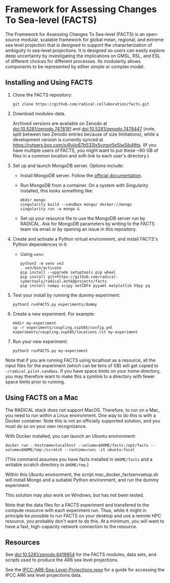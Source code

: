 # Framework for Assessing Changes To Sea-level (FACTS)

The Framework for Assessing Changes To Sea-level (FACTS) is an open-source modular, scalable framework for global mean, regional, and extreme sea level projection that is designed to support the characterization of ambiguity in sea-level projections. It is designed so users can easily explore deep uncertainty by investigating the implications on GMSL, RSL, and ESL of different choices for different processes. Its modularity allows components to be represented by either simple or complex model. 

## Installing and Using FACTS

1. Clone the FACTS repository:

   ```
   git clone https://github.com/radical-collaboration/facts.git
   ```

2. Download modules-data. 
 
   Archived versions are available on Zenodo at [doi:10.5281/zenodo.7478191](https://doi.org/10.5281/zenodo.7478191) and [doi:10.5281/zenodo.7478447](https://doi.org/10.5281/zenodo.7478447) (note, split between two Zenodo entries because of size limitations), while a development version is currently synced at https://rutgers.box.com/s/6vjio67b533lx5vzgyt5e5lw5jb4ftts. (If you have multiple users of FACTS, you might want to put these ~60 GB of files in a common location and soft-link to each user's directory.) 

3. Set up and launch MongoDB server. Options include:
 
    * Install MongoDB server. Follow the [official documentation](https://www.mongodb.com/docs/manual/administration/install-on-linux/).

    * Run MongoDB from a container. On a system with Singularity installed, this looks something like:
 
      ```
      mkdir mongo
      singularity build --sandbox mongo/ docker://mongo
      singularity run -w mongo &
      ```

    * Set up your resource file to use the MongoDB server run by RADICAL. Ask for MongoDB parameters by writing to the FACTS team via email or by opening an issue in this repository.

4. Create and activate a Python virtual environment, and install FACTS's Python dependences in it:

   - Using `venv`:

     ```
     python3 -m venv ve3
     . ve3/bin/activate
     pip install --upgrade setuptools pip wheel
     pip install git+https://github.com/radical-cybertools/radical.entk@projects/facts
     pip install numpy scipy netCDF4 pyyaml matplotlib h5py yq
     ```

5. Test your install by running the dummy experiment:

   ```
   python3 runFACTS.py experiments/dummy
   ```

6. Create a new experiment. For example:

   ```
   mkdir my-experiment
   cp -r experiments/coupling.ssp585/config.yml experiments/coupling.ssp585/locations.lst my-experiment
   ```

7. Run your new experiment:

   ```
   python3 runFACTS.py my-experiment
   ```

Note that if you are running FACTS using localhost as a resource, all the input files for the experiment (which can be tens of GB) will get copied to ```~/radical.pilot.sandbox```. If you have space limits on your home directory, you may therefore want to make this a symlink to a directory with fewer space limits prior to running.

## Using FACTS on a Mac

The RADICAL stack does not support MacOS. Therefore, to run on a Mac, you need to run within a Linux environment. One way to do this is with a Docker container. Note this is not an officially supported solution, and you must do so on your own recognizance.

With Docker installed, you can launch an Ubuntu environment:

  ```
  docker run --hostname=localhost --volume=$HOME/facts:/opt/facts --volume=$HOME/tmp:/scratch --runtime=runc -it ubuntu:focal
  ```
(This command assumes you have facts installed in ```$HOME/facts``` and a writable scratch directory in ```$HOME/tmp```.)

Within this Ubuntu environment, the script mac_docker_factsenvsetup.sh will install Mongo and a suitable Python environment, and run the dummy experiment.

This solution may also work on Windows, but has not been tested.

Note that the data files for a FACTS experiment and transfered to the compute resource with each experiment run. Thus, while it might in principle be possible to run FACTS on your desktop and use a remote HPC resource, you probably don't want to do this. At a minimum, you will want to have a fast, high-capacity network connection to the resource.

## Resources

See [doi:10.5281/zenodo.6419954](https://doi.org/10.5281/zenodo.6419954) for the FACTS modules, data sets, and scripts used to produce the AR6 sea level projections.

See the [IPCC-AR6-Sea-Level-Projections repo](https://github.com/rutgers-ESSP/IPCC-AR6-Sea-Level-Projections) for a guide for accessing the IPCC AR6 sea level projections data.

